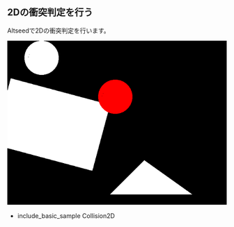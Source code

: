 ﻿
## 2Dの衝突判定を行う

Altseedで2Dの衝突判定を行います。

![サンプル](Collision2D.png)

* include_basic_sample Collision2D


